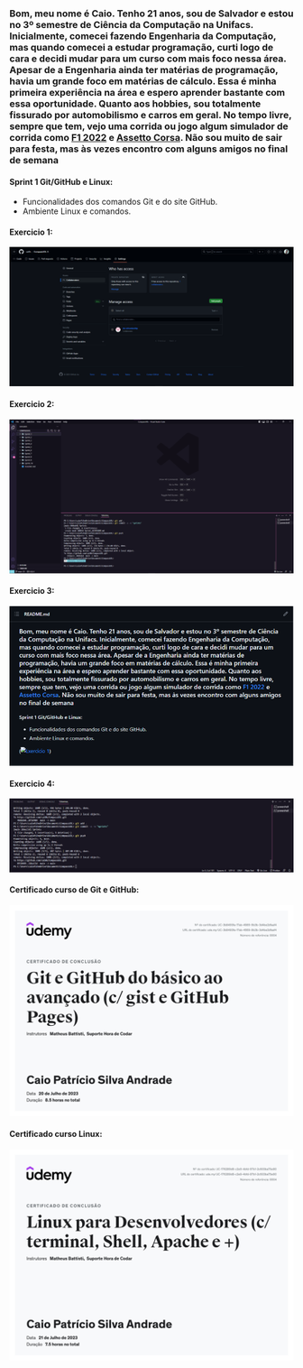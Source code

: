 ### Bom, meu nome é Caio. Tenho 21 anos, sou de Salvador e estou no 3º semestre de Ciência da Computação na Unifacs. Inicialmente, comecei fazendo Engenharia da Computação, mas quando comecei a estudar programação, curti logo de cara e decidi mudar para um curso com mais foco nessa área. Apesar de a Engenharia ainda ter matérias de programação, havia um grande foco em matérias de cálculo. Essa é minha primeira experiência na área e espero aprender bastante com essa oportunidade. Quanto aos hobbies, sou totalmente fissurado por automobilismo e carros em geral. No tempo livre, sempre que tem, vejo uma corrida ou jogo algum simulador de corrida como [F1 2022](https://store.steampowered.com/app/1692250/F1_22/) e [Assetto Corsa](https://store.steampowered.com/app/244210/Assetto_Corsa/). Não sou muito de sair para festa, mas às vezes encontro com alguns amigos no final de semana

#### **Sprint 1 Git/GitHub e Linux:**
* Funcionalidades dos comandos Git e do site GitHub.
* Ambiente Linux e comandos.

#### Exercicio 1:
![Exercicio 1](<Sprint_1/evidencias/Sprint 1 Ex1.png>)

#### Exercicio 2:
![Exercicio 2](<Sprint_1/evidencias/Sprint 1 Ex2.png>)

#### Exercicio 3:
![Exercicio 3](<Sprint_1/evidencias/Sptin 1 Ex3.png>)

#### Exercicio 4:
![exercicio 4](<Sprint_1/evidencias/Sprint 1 Ex4.png>)

#### Certificado curso de Git e GitHub:
![Certificado curso de Git e GitHub](<Sprint_1/certificados/Certificado Curso de Git e Github.png>)

#### Certificado curso Linux:
![Certificado curso de Linux](<Sprint_1/certificados/Curso linux.png>)